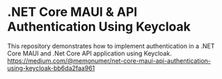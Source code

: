 # .NET Core MAUI & API Authentication Using Keycloak
This repository demonstrates how to implement authentication in a .NET Core MAUI and .Net Core API application using Keycloak.
https://medium.com/@memonumer/net-core-maui-api-authentication-using-keycloak-bb6da2faa961
